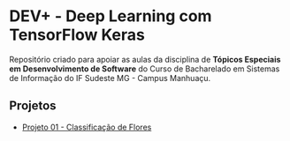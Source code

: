 # DEV+ - Deep Learning com TensorFlow Keras

Repositório criado para apoiar as aulas da disciplina de **Tópicos Especiais em Desenvolvimento de Software** do Curso de Bacharelado em Sistemas de Informação do IF Sudeste MG - Campus Manhuaçu.

## Projetos

- [Projeto 01 - Classificação de Flores](Project01-FlowerClassification/)
